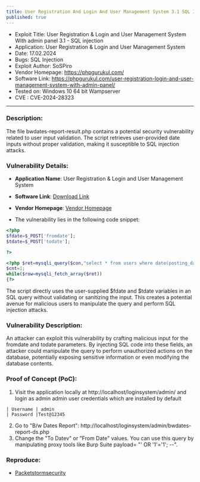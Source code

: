 ```yaml
---
title: User Registration And Login And User Management System 3.1 SQL Injection
published: true
---
```


- Exploit Title: User Registration & Login and User Management System With admin panel 3.1 - SQL injection
- Application: User Registration & Login and User Management System
- Date: 17.02.2024
- Bugs: SQL Injection
- Exploit Author: SoSPiro
- Vendor Homepage: https://phpgurukul.com/
- Software Link: https://phpgurukul.com/user-registration-login-and-user-management-system-with-admin-panel/
- Tested on: Windows 10 64 bit Wampserver
- CVE : CVE-2024-28323
  
* * *

### Description:
The file bwdates-report-result.php contains a potential security vulnerability related to user input validation. The script retrieves user-provided date inputs without proper validation, making it susceptible to SQL injection attacks.


### Vulnerability Details:
- **Application Name**: User Registration & Login and User Management System
- **Software Link**: [Download Link](https://phpgurukul.com/user-registration-login-and-user-management-system-with-admin-panel/)
- **Vendor Homepage**: [Vendor Homepage](https://phpgurukul.com/)

- The vulnerability lies in the following code snippet:

```php
<?php
$fdate=$_POST['fromdate'];
$tdate=$_POST['todate'];

?>

<?php $ret=mysqli_query($con,"select * from users where date(posting_date) between '$fdate' and '$tdate'");
$cnt=1;
while($row=mysqli_fetch_array($ret))
{?>
```

The script directly uses the user-supplied $fdate and $tdate variables in an SQL query without validating or sanitizing the input. This creates a potential avenue for malicious users to manipulate the query and perform SQL injection attacks.


### Vulnerability Description:

An attacker can exploit this vulnerability by crafting malicious input for the fromdate and todate parameters. By injecting SQL code into these fields, an attacker could manipulate the query to perform unauthorized actions on the database, potentially exposing sensitive information or even modifying the database contents.


### Proof of Concept (PoC):
1. Visit the application locally at http://localhost/loginsystem/admin/ and login as admin
   admin user credentials which are installed by default

```plaintext
| Username | admin
| Password |Test@12345
```

2. Go to "B/w Dates Report": http://localhost/loginsystem/admin/bwdates-report-ds.php
3. Change the "To Datev" or "From Date" values. You can use this query by manipulating proxy tools like Burp Suite payload= "' OR '1'='1'; --".

### Reproduce:
-  [Packetstormsecurity](https://packetstormsecurity.com/files/177168/User-Registration-And-Login-And-User-Management-System-3.1-SQL-Injection.html)

